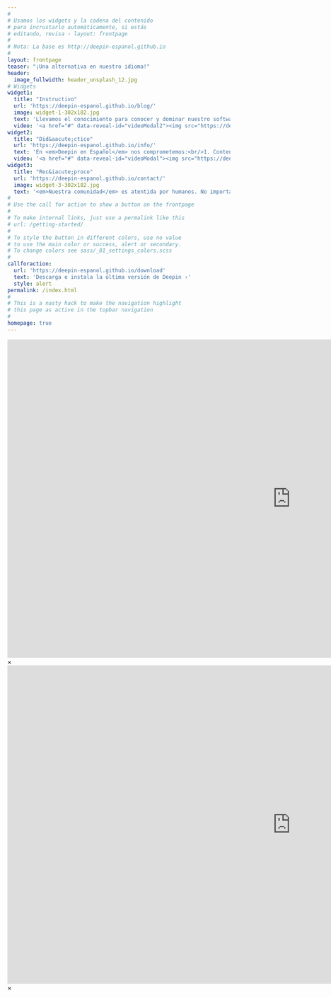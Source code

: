 ```yaml
---
#
# Usamos los widgets y la cadena del contenido
# para incrustarlo automáticamente, si estás
# editando, revisa › layout: frontpage
#
# Nota: La base es http://deepin-espanol.github.io
#
layout: frontpage
teaser: "¡Una alternativa en nuestro idioma!"
header:
  image_fullwidth: header_unsplash_12.jpg
# Widgets
widget1:
  title: "Instructivo"
  url: 'https://deepin-espanol.github.io/blog/'
  image: widget-1-302x182.jpg
  text: 'Llevamos el conocimiento para conocer y dominar nuestro software. <em>Deepin en Español</em> ofrece una guía de instalación, serie de tutoriales y listados de aplicaciones. Además, añadimos un blog de noticias para estar al tanto de los últimos lanzamientos.'
  video: '<a href="#" data-reveal-id="videoModal2"><img src="https://deepin-espanol.github.io/images/widget-1-302x182.jpg" width="302" height="182" alt=""/></a>'
widget2:
  title: "Did&aacute;ctico"
  url: 'https://deepin-espanol.github.io/info/'
  text: 'En <em>Deepin en Español</em> nos comprometemos:<br/>1. Contenido enriquecido.<br/>2. Ilustraciones y vídeos.<br/>3. Multiplataforma.<br/>4. <a href="/tutopost/">Publicaciones colaborativas</a>.<br/>5. Y otras más...'
  video: '<a href="#" data-reveal-id="videoModal"><img src="https://deepin-espanol.github.io/images/widget-2-302x182.jpg" width="302" height="182" alt=""/></a>'
widget3:
  title: "Rec&iacute;proco"
  url: 'https://deepin-espanol.github.io/contact/'
  image: widget-3-302x182.jpg
  text: '<em>Nuestra comunidad</em> es atentida por humanos. No importa si has participado con anterioridad, son todos bienvenidos. ¿Quieres estar al día? <a href="/feed.xml">¡Suscríbete!</a> ¿Tienes alguna sugerencia? ¡Puedes contactarnos con nuestro equipo!'
#
# Use the call for action to show a button on the frontpage
#
# To make internal links, just use a permalink like this
# url: /getting-started/
#
# To style the button in different colors, use no value
# to use the main color or success, alert or secondary.
# To change colors see sass/_01_settings_colors.scss
#
callforaction:
  url: 'https://deepin-espanol.github.io/download'
  text: 'Descarga e instala la última versión de Deepin ›'
  style: alert
permalink: /index.html
#
# This is a nasty hack to make the navigation highlight
# this page as active in the topbar navigation
#
homepage: true
---
```


<div id="videoModal" class="reveal-modal large" data-reveal="">
  <div class="flex-video widescreen vimeo" style="display: block;">
    <iframe width="1280" height="720" src="https://www.youtube.com/embed/P7AdcIifRFY" frameborder="0" allowfullscreen></iframe>
  </div>
  <a class="close-reveal-modal">&#215;</a>
</div>
<div id="videoModal2" class="reveal-modal large" data-reveal="">
  <div class="flex-video widescreen vimeo" style="display: block;">
    <iframe width="1280" height="720" src="https://www.youtube.com/embed/dBAqsfE512g" frameborder="0" allowfullscreen></iframe>
  </div>
  <a class="close-reveal-modal">&#215;</a>
</div>
